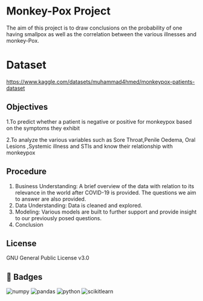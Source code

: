 
# Monkey-Pox Project
The aim of this project is to draw conclusions on the probability of one having smallpox as well as the correlation between the various illnesses and monkey-Pox.
# Dataset
https://www.kaggle.com/datasets/muhammad4hmed/monkeypox-patients-dataset






## Objectives
1.To predict whether a patient is negative or positive for monkeypox based on the symptoms they exhibit

2.To analyze the various variables such as Sore Throat,Penile Oedema, Oral Lesions ,Systemic illness and STIs and know their relationship with monkeypox


## Procedure
1. Business Understanding: A brief overview of the data with relation to its relevance in the world after COVID-19 is provided. The questions we aim to answer are also provided. 
2. Data Understanding: Data is cleaned and explored.
3. Modeling: Various models are built to further support and provide insight to our previously posed questions.
4. Conclusion

## License

GNU General Public License v3.0


## 🔗 Badges

![numpy](https://img.shields.io/badge/Numpy-777BB4?style=for-the-badge&logo=numpy&logoColor=white)
![pandas](https://img.shields.io/badge/Pandas-2C2D72?style=for-the-badge&logo=pandas&logoColor=white)
![python](https://img.shields.io/badge/Python-FFD43B?style=for-the-badge&logo=python&logoColor=blue)
![scikitlearn](https://img.shields.io/badge/scikit_learn-F7931E?style=for-the-badge&logo=scikit-learn&logoColor=white)
